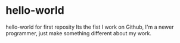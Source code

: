 # hello-world
hello-world for first reposity
Its the fist I work on Github, I'm a newer programmer, just make something different about my work.

